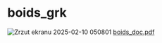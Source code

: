 # boids_grk
![Zrzut ekranu 2025-02-10 050801](https://github.com/user-attachments/assets/c7655db4-a26d-4e38-978d-996aaf42f0da)
[boids_doc.pdf](https://github.com/user-attachments/files/18728180/boids_doc.pdf)
